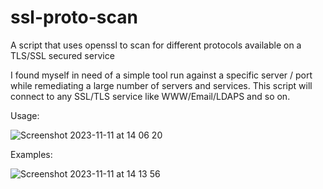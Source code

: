 # ssl-proto-scan
A script that uses openssl to scan for different protocols available on a TLS/SSL secured service

I found myself in need of a simple tool run against a specific server / port while remediating a large number of servers and services. 
This script will connect to any SSL/TLS service like WWW/Email/LDAPS and so on.

Usage:

![Screenshot 2023-11-11 at 14 06 20](https://github.com/geek4unix/ssl-proto-scan/assets/6726149/458fb0cc-fc8e-4f4d-9950-be137119bbd6)

Examples:

![Screenshot 2023-11-11 at 14 13 56](https://github.com/geek4unix/ssl-proto-scan/assets/6726149/59494d5f-58ff-49f8-9003-36698ae3c200)
